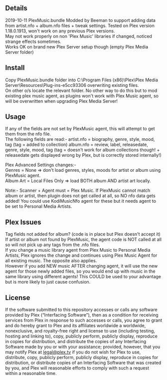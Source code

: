 Details
-------
2019-10-11 PlexMusic.bundle Modded by Beeman to support adding data from artist.nfo + album.nfo files + tweak settings.
Tested on Plex version 1.18.0.1913, won't work on any previous Plex versions.  
May not work properly on non 'Plex Music' libraries if changed, noticed strange effects sometimes.  
Works OK on brand new Plex Server setup though (empty Plex Media Server folder)

Install
-------
Copy PlexMusic.bundle folder into C:\Program Files (x86)\Plex\Plex Media Server\Resources\Plug-ins-e5cc93306 overwriting existing files.  
On other o/s locate the relevant folder. No other way to do this but to mod existing plex music agent, as plugins won't work with Plex Music agent, so will be overwritten when upgrading Plex Media Server!

Usage
-------
If any of the fields are not set by PlexMusic agent, this will attempt to get them from the nfo file.  
The following fields are read:- 
  artist.nfo = biography, genre, style, mood, tag (tag = added to collection)
  album.nfo = review, label, releasedate, genre, style, mood, tag (tag = doesn't work for album collections though! + releasedate gets displayed wrong by Plex, but is correctly stored internally!)

Plex Advanced Settings changes:-   
  Genres = None => don't load genres, styles, moods for artist or album using PlexMusic agent.  
  Album Art = Local Files Only => load BOTH album AND artist art locally.  
  
Note:- Scanner + Agent must = Plex Music. If PlexMusic cannot match album or artist, then plugin does not get called at all, so NO nfo data gets added! You could use KodiMusicNfo agent for these but it needs agent to be set to Personal Media Artists.


Plex Issues 
-------
Tag fields not added for album? (code is in place but Plex doesn't accept it)  
If artist or album not found by PlexMusic, the agent code is NOT called at all so will not pick up any tags from the .nfo files.  
If you change a music library agent from Plex Music to Personal Media Artists, Plex ignores the change and continues using Plex Music Agent for all existing music. The opposite also applies.  
However if you add NEW music AFTER changing agent, it will use the new agent for those newly added files, so you would end up with music in the same library using different agents! This COULD be used to your advantage but is more likely to just cause confusion. 


License 
-------
If the software submitted to this repository accesses or calls any software provided by Plex (“Interfacing Software”), then as a condition for receiving services from Plex in response to such accesses or calls, you agree to grant and do hereby grant to Plex and its affiliates worldwide a worldwide, nonexclusive, and royalty-free right and license to use (including testing, hosting and linking to), copy, publicly perform, publicly display, reproduce in copies for distribution, and distribute the copies of any Interfacing Software made by you or with your assistance; provided, however, that you may notify Plex at legal@plex.tv if you do not wish for Plex to use, distribute, copy, publicly perform, publicly display, reproduce in copies for distribution, or distribute copies of an Interfacing Software that was created by you, and Plex will reasonable efforts to comply with such a request within a reasonable time.
